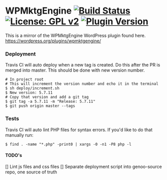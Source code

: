 #  WPMktgEngine [![Build Status](https://travis-ci.org/genoo-source/wp-wpmktgengine.svg?branch=master)](https://travis-ci.org/genoo-source/wp-wpmktgengine) [![License: GPL v2](https://img.shields.io/badge/License-GPL%20v2-blue.svg)](https://www.gnu.org/licenses/old-licenses/gpl-2.0.en.html) [![Plugin Version](https://img.shields.io/wordpress/plugin/v/wpmktgengine.svg)](https://wordpress.org/plugins/wpmktgengine)


This is a mirror of the WPMktgEngine WordPress plugin found here. https://wordpress.org/plugins/wpmktgengine/

### Deployment

Travis CI will auto deploy when a new tag is created. Do this after the PR is merged into master. This should be done with new version number.

~~~~
# In project root
# This will increment the version number and echo it in the terminal
$ sh deploy/increment.sh
$ New version: 5.7.11
# Copy that version and add a git tag
$ git tag -a 5.7.11 -m "Release: 5.7.11"
$ git push origin master --tags
~~~~

### Tests

Travis CI will auto lint PHP files for syntax errors. If you'd like to do that manually run:

~~~~
$ find . -name "*.php" -print0 | xargs -0 -n1 -P8 php -l
~~~~

#### TODO's

[] Lint js files and css files
[] Separate deployment script into genoo-source repo, one source of truth